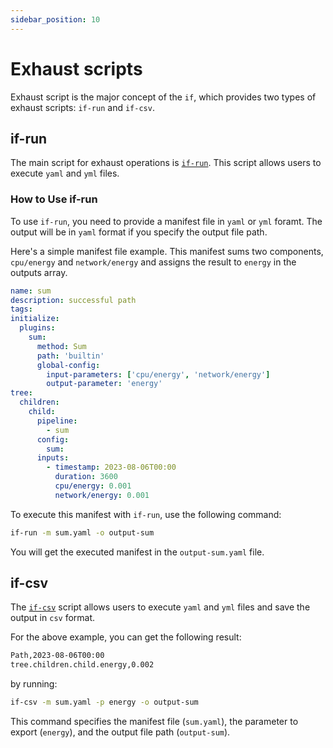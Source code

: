 ```yaml
---
sidebar_position: 10
---
```


# Exhaust scripts

Exhaust script is the major concept of the `if`, which provides two types of exhaust scripts: `if-run` and `if-csv`.

## if-run

The main script for exhaust operations is [`if-run`](./if.md). This script allows users to execute `yaml` and `yml` files.

### How to Use if-run

To use `if-run`, you need to provide a manifest file in `yaml` or `yml` foramt. The output will be in `yaml` format if you specify the output file path.

Here's a simple manifest file example. This manifest sums two components, `cpu/energy` and `network/energy` and assigns the result to `energy` in the outputs array.

```yaml
name: sum
description: successful path
tags:
initialize:
  plugins:
    sum:
      method: Sum
      path: 'builtin'
      global-config:
        input-parameters: ['cpu/energy', 'network/energy']
        output-parameter: 'energy'
tree:
  children:
    child:
      pipeline:
        - sum
      config:
        sum:
      inputs:
        - timestamp: 2023-08-06T00:00
          duration: 3600
          cpu/energy: 0.001
          network/energy: 0.001
```

To execute this manifest with `if-run`, use the following command:

```sh
if-run -m sum.yaml -o output-sum
```

You will get the executed manifest in the `output-sum.yaml` file.

## if-csv

The [`if-csv`](../users/how-to-export-csv-file-with-if-csv.md) script allows users to execute `yaml` and `yml` files and save the output in `csv` format.

For the above example, you can get the following result:

```sh
Path,2023-08-06T00:00
tree.children.child.energy,0.002
```

by running:

```sh
if-csv -m sum.yaml -p energy -o output-sum
```

This command specifies the manifest file (`sum.yaml`), the parameter to export (`energy`), and the output file path (`output-sum`).
